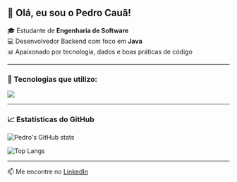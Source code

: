 ## 👋 Olá, eu sou o Pedro Cauã!

🎓 Estudante de **Engenharia de Software**  
💻 Desenvolvedor Backend com foco em **Java**  
📊 Apaixonado por tecnologia, dados e boas práticas de código

---

### 🚀 Tecnologias que utilizo:
<p align="left">
  <img src="https://skillicons.dev/icons?i=java,spring,python,html,css,javascript,git,mysql,linux,postman" />
</p>

---

### 📈 Estatísticas do GitHub
![Pedro's GitHub stats](https://github-readme-stats.vercel.app/api?username=pedrocaua&show_icons=true&theme=tokyonight)

![Top Langs](https://github-readme-stats.vercel.app/api/top-langs/?username=pedrocaua&layout=compact&theme=tokyonight)

---

📫 Me encontre no [LinkedIn](https://www.linkedin.com/in/pedro-cau%C3%A3)
